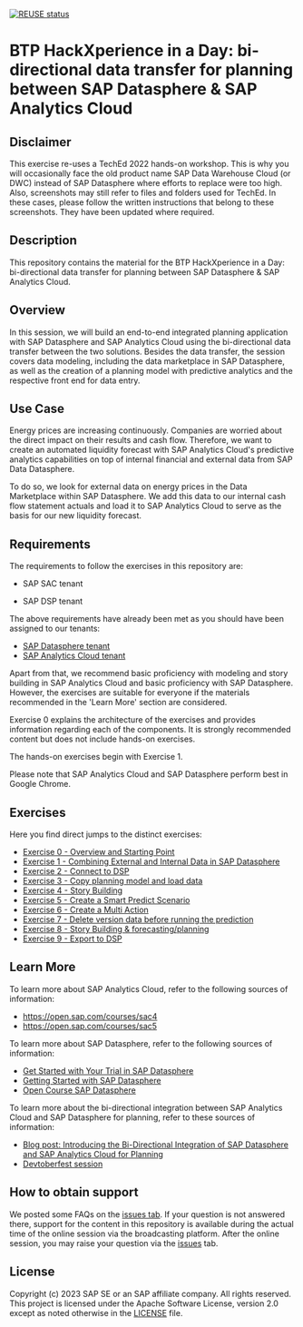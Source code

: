 [![REUSE status](https://api.reuse.software/badge/github.com/SAP-samples/teched2022-DA280)](https://api.reuse.software/info/github.com/SAP-samples/teched2022-DA280)

# BTP HackXperience in a Day: bi-directional data transfer for planning between SAP Datasphere & SAP Analytics Cloud

## Disclaimer

This exercise re-uses a TechEd 2022 hands-on workshop. This is why you will occasionally face the old product name SAP Data Warehouse Cloud (or DWC) instead of SAP Datasphere where efforts to replace were too high. Also, screenshots may still refer to files and folders used for TechEd. In these cases, please follow the written instructions that belong to these screenshots. They have been updated where required. 

## Description

This repository contains the material for the BTP HackXperience in a Day: bi-directional data transfer for planning between SAP Datasphere & SAP Analytics Cloud.  

## Overview

In this session, we will build an end-to-end integrated planning application with SAP Datasphere and SAP Analytics Cloud using the bi-directional data transfer between the two solutions. Besides the data transfer, the session covers data modeling, including the data marketplace in SAP Datasphere, as well as the creation of a planning model with predictive analytics and the respective front end for data entry.


## Use Case
Energy prices are increasing continuously. Companies are worried about the direct impact on their results and cash flow. Therefore, we want to create an automated liquidity forecast with SAP Analytics Cloud's predictive analytics capabilities on top of internal financial and external data from SAP Data Datasphere. 

To do so, we look for external data on energy prices in the Data Marketplace within SAP Datasphere. We add this data to our internal cash flow statement actuals and load it to SAP Analytics Cloud to serve as the basis for our new liquidity forecast.


## Requirements

The requirements to follow the exercises in this repository are:

- SAP SAC tenant

- SAP DSP tenant

The above requirements have already been met as you should have been assigned to our tenants:
- [SAP Datasphere tenant](https://ai-sandbox-dwc.us10.hcs.cloud.sap/dwaas-ui/index.html#/databuilder&/db/HACKXPERIENCE)
- [SAP Analytics Cloud tenant](https://sacgo-1.us10.sapanalytics.cloud/sap/fpa/ui/app.html#/home) 


Apart from that, we recommend basic proficiency with modeling and story building in SAP Analytics Cloud and basic proficiency with SAP Datasphere. However, the exercises are suitable for everyone if the materials recommended in the 'Learn More' section are considered.

Exercise 0 explains the architecture of the exercises and provides information regarding each of the components. It is strongly recommended content but does not include hands-on exercises.

The hands-on exercises begin with Exercise 1.

Please note that SAP Analytics Cloud and SAP Datasphere perform best in Google Chrome. 

## Exercises

Here you find direct jumps to the distinct exercises:

- [Exercise 0 - Overview and Starting Point](exercises/0_Overview_And_Starting_Point/)
- [Exercise 1 - Combining External and Internal Data in SAP Datasphere](exercises/1_DataMarketplace/)
- [Exercise 2 - Connect to DSP](exercises/2_Connect_to_DWC/)
- [Exercise 3 - Copy planning model and load data](exercises/3_Copy_Model_and_Import_Data/)
- [Exercise 4 - Story Building](exercises/4_Story_Building/)
- [Exercise 5 - Create a Smart Predict Scenario](exercises/5_Create_A_Smart_Predict_Scenario/)
- [Exercise 6 - Create a Multi Action](exercises/6_Create_A_Multi_Action/)
- [Exercise 7 - Delete version data before running the prediction](exercises/7_Delete_Version_Data/)
- [Exercise 8 - Story Building & forecasting/planning](exercises/8_Story_Building_Forecasting_Planning/)
- [Exercise 9 - Export to DSP](exercises/9_Export_to_DWC/)

## Learn More
To learn more about SAP Analytics Cloud, refer to the following sources of information:
- https://open.sap.com/courses/sac4
- 	https://open.sap.com/courses/sac5 

To learn more about SAP Datasphere, refer to the following sources of information:
- [Get Started with Your Trial in SAP Datasphere](https://developers.sap.com/mission.data-warehouse-cloud-get-started.html/) 
- [Getting Started with SAP Datasphere](https://community.sap.com/topics/data-warehouse-cloud/getting-started/)
- [Open Course SAP Datasphere](https://open.sap.com/courses/dsp1-1/)

To learn more about the bi-directional integration between SAP Analytics Cloud and SAP Datasphere for planning, refer to these sources of information:
- [Blog post: Introducing the Bi-Directional Integration of SAP Datasphere and SAP Analytics Cloud for Planning](https://blogs.sap.com/2022/06/21/introducing-the-bi-directional-integration-of-sap-data-warehouse-cloud-and-sap-analytics-cloud-for-planning/?preview_id=1561485)
- [Devtoberfest session](https://groups.community.sap.com/t5/devtoberfest/bi-directional-integration-between-sap-data-warehouse-cloud-and/ec-p/9392#M52)

## How to obtain support

We posted some FAQs on the [issues tab](https://github.com/SAP-samples/teched2022-DA280/issues). If your question is not answered there, support for the content in this repository is available during the actual time of the online session via the broadcasting platform. After the online session, you may raise your question via the [issues](../../issues) tab. 

## License
Copyright (c) 2023 SAP SE or an SAP affiliate company. All rights reserved. This project is licensed under the Apache Software License, version 2.0 except as noted otherwise in the [LICENSE](LICENSES/Apache-2.0.txt) file.
